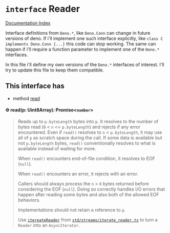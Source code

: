 # `interface` Reader

[Documentation Index](../README.md)

Interface definitions from `Deno.*`, like `Deno.Conn` can change in future versions of deno.
If i'll implement one such interface explicitly, like `class C implements Deno.Conn {...}` this code can stop working.
The same can happen if i'll require a function parameter to implement one of the `Deno.*` interfaces.

In this file i'll define my own versions of the `Deno.*` interfaces of interest.
I'll try to update this file to keep them compatible.

## This interface has

- method [read](#-readp-uint8array-promisenumber)


#### ⚙ read(p: Uint8Array): Promise\<`number`>

> Reads up to `p.byteLength` bytes into `p`. It resolves to the number of
> bytes read (`0` < `n` <= `p.byteLength`) and rejects if any error
> encountered. Even if `read()` resolves to `n` < `p.byteLength`, it may
> use all of `p` as scratch space during the call. If some data is
> available but not `p.byteLength` bytes, `read()` conventionally resolves
> to what is available instead of waiting for more.
> 
> When `read()` encounters end-of-file condition, it resolves to EOF
> (`null`).
> 
> When `read()` encounters an error, it rejects with an error.
> 
> Callers should always process the `n` > `0` bytes returned before
> considering the EOF (`null`). Doing so correctly handles I/O errors that
> happen after reading some bytes and also both of the allowed EOF
> behaviors.
> 
> Implementations should not retain a reference to `p`.
> 
> Use
> [`itereateReader`](https://deno.land/std/streams/iterate_reader.ts?s=iterateReader)
> from
> [`std/streams/iterate_reader.ts`](https://deno.land/std/streams/iterate_reader.ts)
> to turn a `Reader` into an `AsyncIterator`.



